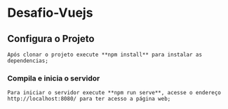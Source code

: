 # Desafio-Vuejs

## Configura o Projeto 
```
Após clonar o projeto execute **npm install** para instalar as dependencias;
```

### Compila e inicia o servidor
```
Para iniciar o servidor execute **npm run serve**, acesse o endereço http://localhost:8080/ para ter acesso a página web;
```
